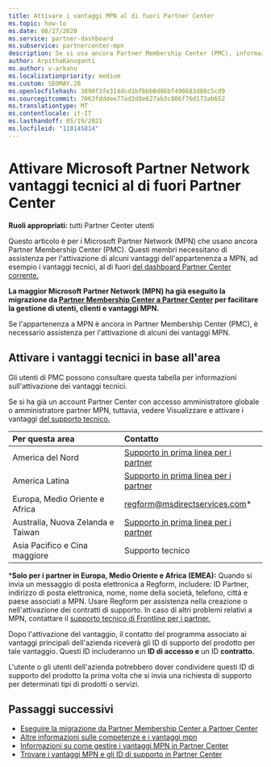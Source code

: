 ```yaml
---
title: Attivare i vantaggi MPN al di fuori Partner Center
ms.topic: how-to
ms.date: 08/27/2020
ms.service: partner-dashboard
ms.subservice: partnercenter-mpn
description: Se si usa ancora Partner Membership Center (PMC), informazioni su chi contattare per attivare i vantaggi del supporto tecnico MPN e fornire id di supporto per i vantaggi.
author: ArpithaKanuganti
ms.author: v-arkanu
ms.localizationpriority: medium
ms.custom: SEOMAY.20
ms.openlocfilehash: 3890f3fe314dcd1bfbbb0d86bf496683d80c5cd9
ms.sourcegitcommit: 7063fdddee77ad2d8e627ab3c806f76d173ab652
ms.translationtype: MT
ms.contentlocale: it-IT
ms.lasthandoff: 05/19/2021
ms.locfileid: "110145814"
---
```

# <a name="activate-microsoft-partner-network-technical-benefits-outside-of-partner-center"></a>Attivare Microsoft Partner Network vantaggi tecnici al di fuori Partner Center


**Ruoli appropriati:** tutti Partner Center utenti

Questo articolo è per i Microsoft Partner Network (MPN) che usano ancora Partner Membership Center (PMC). Questi membri necessitano di assistenza per l'attivazione di alcuni vantaggi dell'appartenenza a MPN, ad esempio i vantaggi tecnici, al di fuori [del dashboard Partner Center corrente.](https://partner.microsoft.com/dashboard)

**La maggior Microsoft Partner Network (MPN) ha già eseguito la migrazione da [Partner Membership Center a Partner Center](prepare-pmc-pc-migration.md) per facilitare la gestione di utenti, clienti e vantaggi MPN.**

Se l'appartenenza a MPN è ancora in Partner Membership Center (PMC), è necessario assistenza per l'attivazione di alcuni dei vantaggi MPN.

## <a name="activate-technical-benefits-by-region"></a>Attivare i vantaggi tecnici in base all'area

Gli utenti di PMC possono consultare questa tabella per informazioni sull'attivazione dei vantaggi tecnici.

Se si ha già un account Partner Center con accesso amministratore globale o amministratore partner MPN, tuttavia, vedere Visualizzare e attivare i vantaggi [del supporto tecnico.](mpn-benefits-technical-support.md#view-and-activate-your-technical-support-benefits)

|Per questa area  | Contatto |
|:--------|:------------|
|America del Nord  | [Supporto in prima linea per i partner](https://partner.microsoft.com/support?issueid=300-0042)  |
|America Latina  | [Supporto in prima linea per i partner](https://partner.microsoft.com/support?issueid=300-0042)  |
|Europa, Medio Oriente e Africa  | [regform@msdirectservices.com](mailto:regform@msdirectservices.com)*  |
|Australia, Nuova Zelanda e Taiwan  | [Supporto in prima linea per i partner](https://partner.microsoft.com/support?issueid=300-0042)  |
|Asia Pacifico e Cina maggiore  | Supporto tecnico  |

\***Solo per i partner in Europa, Medio Oriente e Africa (EMEA):** Quando si invia un messaggio di posta elettronica a Regform, includere: ID Partner, indirizzo di posta elettronica, nome, nome della società, telefono, città e paese associati a MPN. Usare Regform per assistenza nella creazione o nell'attivazione dei contratti di supporto. In caso di altri problemi relativi a MPN, contattare il [supporto tecnico di Frontline per i partner.](https://partner.microsoft.com/support?issueid=300-0042)

Dopo l'attivazione del vantaggio, il contatto del programma associato ai vantaggi principali dell'azienda riceverà gli ID di supporto del prodotto per tale vantaggio. Questi ID includeranno un **ID di accesso e** un ID **contratto.** 

L'utente o gli utenti dell'azienda potrebbero dover condividere questi ID di supporto del prodotto la prima volta che si invia una richiesta di supporto per determinati tipi di prodotti o servizi.

## <a name="next-steps"></a>Passaggi successivi

- [Eseguire la migrazione da Partner Membership Center a Partner Center](prepare-pmc-pc-migration.md)
- [Altre informazioni sulle competenze e i vantaggi mpn](learn-about-competencies.md)
- [Informazioni su come gestire i vantaggi MPN in Partner Center](manage-your-partner-network-benefits.md)
- [Trovare i vantaggi MPN e gli ID di supporto in Partner Center](mpn-find-benefits.md)